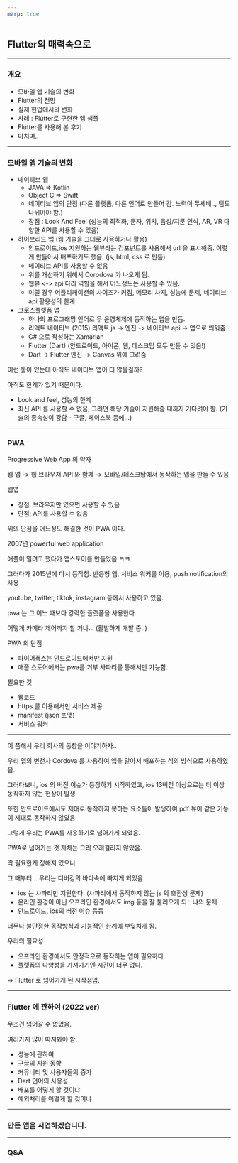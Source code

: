 ```yaml
---
marp: true
---
```


## Flutter의 매력속으로

---

### 개요

- 모바일 앱 기술의 변화
- Flutter의 전망
- 실제 현업에서의 변화
- 사례 : Flutter로 구현한 앱 샘플
- Flutter를 사용해 본 후기
- 마치며..

---

### 모바일 앱 기술의 변화

- 네이티브 앱
  - JAVA => Kotlin
  - Object C => Swift
  - 네이티브 앱의 단점 (다른 플랫폼, 다른 언어로 만들어 감. 노력이 두세배.., 팀도 나뉘어야 함.)
  - 장점 : Look And Feel (성능의 최적화, 문자, 위치, 음성/지문 인식, AR, VR 다양한 API를 사용할 수 있음)
- 하이브리드 앱 (웹 기술을 그대로 사용하거나 활용)
  - 안드로이드,ios 지원하는 웹뷰라는 컴포넌트를 사용해서 url 을 표시해줌. 이렇게 만들어서 배포하기도 했음. (js, html, css 로 만듬)
  - 네이티브 API를 사용할 수 없음
  - 위를 개선하기 위해서 Corodova 가 나오게 됨.
  - 웹뷰 <-> api 다리 역할을 해서 어느정도는 사용할 수 있음.
  - 이럴 경우 어플리케이션의 사이즈가 커짐, 메모리 차지, 성능에 문제, 네이티브 api 활용성의 한계
- 크로스플랫폼 앱
  - 하나의 프로그래밍 언어로 두 운영체제에 동작하는 앱을 만듬.
  - 리액트 네이티브 (2015) 리액트 js -> 엔진 -> 네이티브 api -> 앱으로 띄워줌
  - C# 으로 작성하는 Xamarian
  - Flutter (Dart) (안드로이드, 아이폰, 웹, 데스크탑 모두 만들 수 있음!)
  - Dart -> Flutter 엔진 -> Canvas 위에 그려줌

이런 툴이 있는데
아직도 네이티브 앱이 더 많을걸까?

아직도 한계가 있기 때문이다.

- Look and feel, 성능의 한계
- 최신 API 를 사용할 수 없음, 그러면 해당 기술이 지원해줄 때까지 기다려야 함. (기술의 종속성이 강함 - 구글, 페이스북 등에...)

---

### PWA

Progressive Web App 의 약자

웹 앱 -> 웹 브라우저 API 와 함꼐 -> 모바일/데스크탑에서 동작하는 앱을 만들 수 있음

웹앱

- 장점: 브라우저만 있으면 사용할 수 있음
- 단점: API를 사용할 수 없음

위의 단점을 어느정도 해결한 것이 PWA 이다.

2007년
powerful web application

애플이 밀려고 했다가 앱스토어를 만들었음 ㅋㅋ

그러다가 2015년에 다시 등작함.
반응형 웹, 서비스 워커를 이용, push notification의 사용

youtube, twitter, tiktok, instagram 등에서 사용하고 있음.

pwa 는 그 어느 때보다 강력한 플랫폼을 사용한다.

어떻게 카메라 제어까지 할 거냐... (활발하게 개발 중..)

PWA 의 단점

- 파이어폭스는 안드로이드에서만 지원
- 애플 스토어에서는 pwa를 거부 사파리를 통해서만 가능함.

필요한 것

- 웹코드
- https 를 이용해서만 서비스 제공
- manifest (json 포맷)
- 서비스 워커

---

이 쯤해서
우리 회사의 동향을 이야기하자..

우리 앱의 변천사
Cordova 를 사용하여 앱을 말아서 배포하는 식의 방식으로 사용하였음.

그러다보니, ios 의 버전 이슈가 등장하기 시작하였고, ios 13버전 이상으로는 더 이상 동작하지 않는 현상이 발생

또한 안드로이드에서도 제대로 동작하지 못하는 요소들이 발생하여 pdf 뷰어 같은 기능이 제대로 동작하지 않았음

그렇게 우리는 PWA를 사용하기로 넘어가게 되었음.

PWA로 넘어가는 것 자체는 그리 오래걸리지 않았음.

딱 필요한게 정해져 있으니

그 때부터... 우리는 디버깅의 바다속에 빠지게 되었음.

- ios 는 사파리만 지원한다. (사파리에서 동작하지 않는 js 의 호환성 문제)
- 온라인 환경이 아닌 오프라인 환경에서도 img 등을 잘 불러오게 되느냐의 문제
- 안드로이드, ios의 버전 이슈 등등

너무나 불안정한 동작방식과
기능적인 한계에 부딪치게 됨.

우리의 필요성

- 오프라인 환경에서도 안정적으로 동작하는 앱이 필요하다
- 플랫폼의 다양성을 가져가기엔 시간이 너무 없다.

=> Flutter 로 넘어가게 된 시작점임.

---

### Flutter 에 관하여 (2022 ver)

무조건 넘어갈 수 없었음.

여러가지 많이 따져봐야 함.

- 성능에 관하여
- 구글의 지원 동향
- 커뮤니티 및 사용자들의 증가
- Dart 언어의 사용성
- 배포를 어떻게 할 것이냐
- 예외처리를 어떻게 할 것이냐

---

### 만든 앱을 시연하겠습니다.

---

### Q&A
